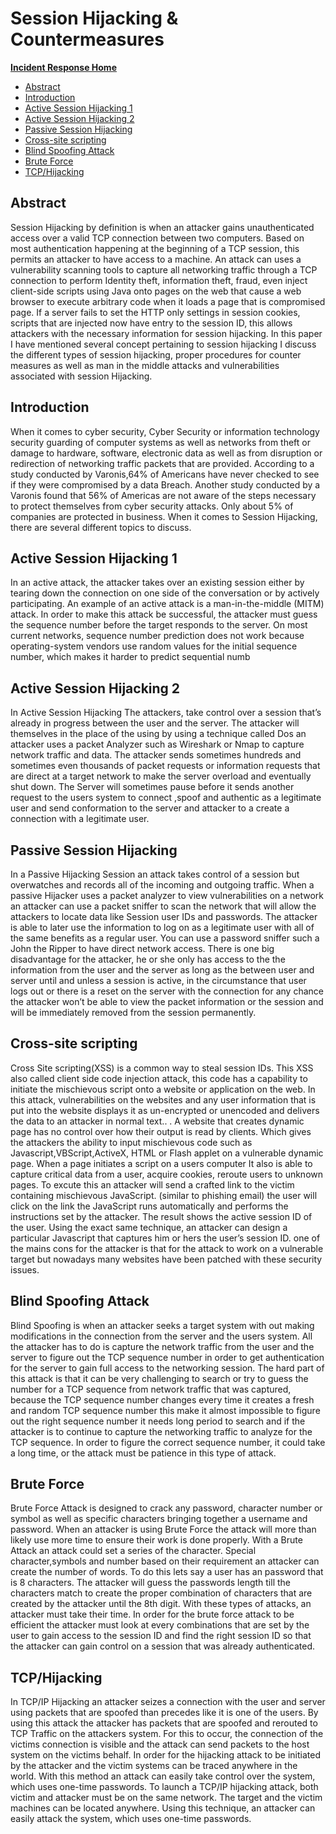 <!-- This work is licensed under the Creative Commons Attribution-NonCommercial-ShareAlike 4.0 International License. To view a copy of this license, visit http://creativecommons.org/licenses/by-nc-sa/4.0/ or send a letter to Creative Commons, PO Box 1866, Mountain View, CA 94042, USA. -->

# Session Hijacking & Countermeasures

[**Incident Response Home**](../README.md)
- [Abstract](#Abstract)
- [Introduction](#Introduction)
- [Active Session Hijacking 1](#Active-Session-Hijacking-1)
- [Active Session Hijacking 2](#Active-Session-Hijacking-2)
- [Passive Session Hijacking](#Passive-Session-Hijacking)
- [Cross-site scripting](#Cross-site-scripting)
- [Blind Spoofing Attack](#Blind-Spoofing-Attack)
- [Brute Force](#Brute-Force)
- [TCP/Hijacking](#TCP/Hijacking)

## Abstract

Session Hijacking by definition is when an attacker gains unauthenticated access over a valid TCP connection between two computers. Based on most authentication happening at the beginning of a TCP session, this permits an attacker to have access to a machine. An attack can uses a vulnerability scanning tools to capture all networking traffic through a TCP connection to perform Identity theft, information theft, fraud, even inject client-side scripts using Java onto pages on the web that cause a web browser to execute arbitrary code when it loads a page that is compromised page. If a server fails to set the HTTP only settings in session cookies, scripts that are injected now have entry to the session ID, this allows attackers with the necessary information for session hijacking. In this paper I have mentioned several concept pertaining to session hijacking I discuss the different types of session hijacking, proper procedures for counter measures as well as man in the middle attacks and vulnerabilities associated with session Hijacking. 

## Introduction

When it comes to cyber security, Cyber Security or information technology security guarding of computer systems as well as networks from theft or damage to hardware, software, electronic data as well as from disruption or redirection of networking traffic packets that are provided. According to a study conducted by Varonis,64% of Americans have never checked to see if they were compromised by a data Breach. Another study conducted by a Varonis found that 56% of Americas are not aware of the steps necessary to protect themselves from cyber security attacks. Only about 5% of companies are protected in business.   When it comes to Session Hijacking, there are several different topics to discuss. 

## Active Session Hijacking 1

In an active attack, the attacker takes over an existing session either by tearing down the connection on one side of the conversation or by actively participating. An example of an active attack is a man-in-the-middle (MITM) attack. In order to make this attack be successful, the attacker must guess the sequence number before the target responds to the server. On most current networks, sequence number prediction does not work because operating-system vendors use random values for the initial sequence number, which makes it harder to predict sequential numb

## Active Session Hijacking 2

In Active Session Hijacking The attackers, take control over a session that’s already in progress between the user and the server. The attacker will themselves in the place of the using by using a technique called Dos an attacker uses a packet Analyzer such as Wireshark or Nmap to capture network traffic and data. The attacker sends sometimes hundreds and sometimes even thousands of packet requests or information requests that are direct at a target network to make the server overload and eventually shut down. The Server will sometimes pause before it sends another request to the users system to connect ,spoof and authentic as a legitimate user and send conformation to the server and attacker to a create a connection with a legitimate user. 

## Passive Session Hijacking

In a Passive Hijacking Session an attack takes control of a session but overwatches and records all of the incoming and outgoing traffic. When a passive Hijacker uses a packet analyzer to view vulnerabilities on a network an attacker can use a packet sniffer to scan the network that will allow the attackers to locate data like Session user IDs and passwords.  The attacker is able to later use the information to log on as a legitimate user with all of the same benefits as a regular user. You can use a password sniffer such a John the Ripper to have direct network access. There is one big disadvantage for the attacker, he or she only has access to the  the information from the user and the server as long as the  between user and server until and unless a session is active, in the circumstance that user logs out or there is a reset on the server with the connection for any chance the attacker won’t be able to view the packet information or the session and will be immediately removed from the session permanently.  

## Cross-site scripting

Cross Site scripting(XSS)  is a common way to steal session IDs.  This XSS also called client side code injection attack, this code has a capability to initiate the mischievous script onto a website or application on the web. In this attack, vulnerabilities on the websites and any user information that is put into the website displays it as un-encrypted or unencoded and delivers the data to an attacker in normal text.. .  A website that creates dynamic page has no control over how their output is read by clients. Which gives the attackers the ability to input mischievous code such as Javascript,VBScript,ActiveX, HTML or Flash applet on a vulnerable dynamic page. When a page initiates a script on a users computer It also is able to capture critical data from a user, acquire cookies, reroute users to unknown pages.  To excute this an attacker will send a crafted link to the victim containing mischievous JavaScript. (similar to phishing email) the user will click on the link the JavaScript runs automatically and performs the instructions set by the attacker. The result shows the active session ID of the user. Using the exact same technique, an attacker can design a particular Javascript that captures him or hers the user’s session ID.  one of the mains cons for the attacker is that for the attack to work on a vulnerable target but nowadays many websites have been patched with these security issues.

## Blind Spoofing Attack

Blind Spoofing is when an attacker seeks a target system with out making modifications in the connection from the server and the users system. All the attacker has to do is capture the network traffic from the user and the server to figure out the TCP sequence number in order to get authentication for the server to gain full access to the networking session. The hard part of this attack is that it can be very challenging to search or try to guess the number for a TCP sequence from network traffic that was captured, because the TCP sequence number changes every time it creates a fresh and random TCP sequence number this make it almost impossible to figure out the right sequence number it needs long period to search and if the attacker is to continue to capture the networking traffic to analyze for the TCP sequence. In order to figure the correct sequence number, it could take a long time, or the attack must be patience in this type of attack.  

## Brute Force

Brute Force Attack is designed to crack any password, character number or symbol as well as specific characters bringing together a username and password. When an attacker is using Brute Force the attack will more than likely use more time to ensure their work is done properly. With a Brute Attack an attack could set a series of the character. Special character,symbols and number based on their requirement an attacker can create the number of words. To do this lets say a user has an password that is 8 characters. The attacker will guess the passwords length till the characters match to create the proper combination of characters that are created by the attacker until the 8th digit. With these types of attacks, an attacker must take their time. In order for the brute force attack to be efficient the attacker must look at every combinations that are set by the user to gain access to the session ID and find the right session ID so that the attacker can gain control on a session that was already authenticated. 

## TCP/Hijacking

In  TCP/IP Hijacking an attacker seizes a connection with the user and server using packets that are spoofed than precedes like it is one of the users. By using this attack the attacker has packets that are spoofed and rerouted to TCP Traffic on the attackers system. For this to occur, the connection of the victims connection is visible and the attack can send packets to the host system on the victims behalf. In order for the hijacking attack to be initiated by the attacker and the victim systems can be traced anywhere in the world. With this method an attack can easily take control over the system, which uses one-time passwords. To launch a TCP/IP hijacking attack, both victim and attacker must be on the same network. The target and the victim machines can be located anywhere. Using this technique, an attacker can easily attack the system, which uses one-time passwords. 
